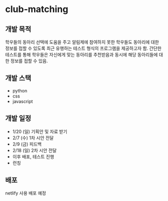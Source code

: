 # club-matching

## 개발 목적

학우들의 동아리 선택에 도움을 주고 알림제에 참여하지 못한 학우들도 동아리에 대한 정보를 접할 수 있도록 최근 유행하는 테스트 형식의 프로그램을 제공하고자 함. 
간단한 테스트를 통해 학우들은 자신에게 맞는 동아리를 추천받음과 동시에 해당 동아리들에 대한 정보를 접할 수 있음.


## 개발 스택

- python
- css
- javascript


## 개발 일정

- 1/20 (일) 기획안 및 자료 받기
- 2/7 (수) 1차 시안 전달
- 2/9 (금) 피드백
- 2/18 (일) 2차 시안 전달
- 이후 배포, 테스트 진행
- 런칭


## 배포

netlify 사용 배포 예정


